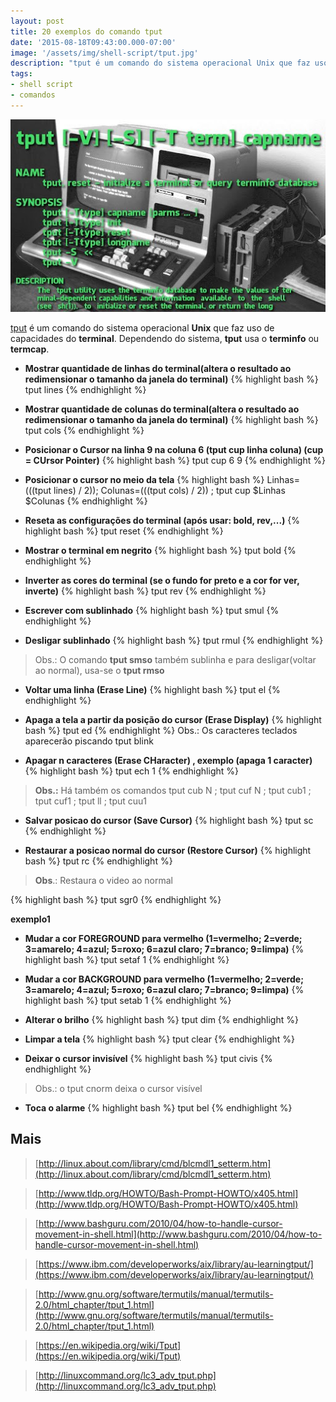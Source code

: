 ```yaml
---
layout: post
title: 20 exemplos do comando tput
date: '2015-08-18T09:43:00.000-07:00'
image: '/assets/img/shell-script/tput.jpg'
description: "tput é um comando do sistema operacional Unix que faz uso de capacidades do terminal."
tags:
- shell script
- comandos
---
```


![20 exemplos do comando tput](/assets/img/shell-script/tput.jpg "20 exemplos do comando tput")

[tput](http://www.gnu.org/software/termutils/manual/termutils-2.0/html_chapter/tput_1.html) é um comando do sistema operacional __Unix__ que faz uso de capacidades do __terminal__. Dependendo do sistema, __tput__ usa o __terminfo__ ou __termcap__.


+ __Mostrar quantidade de linhas do terminal(altera o resultado ao redimensionar o tamanho da janela do terminal)__
{% highlight bash %}
tput lines
{% endhighlight %}


+ __Mostrar quantidade de colunas do terminal(altera o resultado ao redimensionar o tamanho da janela do terminal)__
{% highlight bash %}
tput cols
{% endhighlight %}


+ __Posicionar o Cursor na linha 9 na coluna 6 (tput cup linha coluna) (cup = CUrsor Pointer)__
{% highlight bash %}
tput cup 6 9
{% endhighlight %}

+ __Posicionar o cursor no meio da tela__
{% highlight bash %}
Linhas=$(($(tput lines) / 2)); Colunas=$(($(tput cols) / 2)) ; tput cup $Linhas $Colunas
{% endhighlight %}

+ __Reseta as configurações do terminal (após usar: bold, rev,...)__
{% highlight bash %}
tput reset
{% endhighlight %}

+ __Mostrar o terminal em negrito__
{% highlight bash %}
tput bold
{% endhighlight %}

+ __Inverter as cores do terminal (se o fundo for preto e a cor for ver, inverte)__
{% highlight bash %}
tput rev
{% endhighlight %}

+ __Escrever com sublinhado__
{% highlight bash %}
tput smul
{% endhighlight %}

+ __Desligar sublinhado__
{% highlight bash %}
tput rmul
{% endhighlight %}

> Obs.: O comando __tput smso__ também sublinha e para desligar(voltar ao normal), usa-se o __tput rmso__


+ __Voltar uma linha (Erase Line)__
{% highlight bash %}
tput el
{% endhighlight %}

+ __Apaga a tela a partir da posição do cursor (Erase Display)__
{% highlight bash %}
tput ed
{% endhighlight %}
Obs.: Os caracteres teclados aparecerão piscando
tput blink

+ __Apagar n caracteres (Erase CHaracter) , exemplo (apaga 1 caracter)__
{% highlight bash %}
tput ech 1
{% endhighlight %}

> __Obs.:__ Há também os comandos tput cub N ; tput cuf N ; tput cub1 ; tput cuf1 ; tput ll ; tput cuu1

+ __Salvar posicao do cursor (Save Cursor)__
{% highlight bash %}
tput sc
{% endhighlight %}

+ __Restaurar a posicao normal do cursor (Restore Cursor)__
{% highlight bash %}
tput rc
{% endhighlight %}

> __Obs__.: Restaura o video ao normal

{% highlight bash %}
tput sgr0
{% endhighlight %}

__exemplo1__
      

+ __Mudar a cor FOREGROUND para vermelho (1=vermelho; 2=verde; 3=amarelo; 4=azul; 5=roxo; 6=azul claro; 7=branco; 9=limpa)__
{% highlight bash %}
tput setaf 1
{% endhighlight %}

+ __Mudar a cor BACKGROUND para vermelho (1=vermelho; 2=verde; 3=amarelo; 4=azul; 5=roxo; 6=azul claro; 7=branco; 9=limpa)__
{% highlight bash %}
tput setab 1
{% endhighlight %}

+ __Alterar o brilho__
{% highlight bash %}
tput dim
{% endhighlight %}

+ __Limpar a tela__
{% highlight bash %}
tput clear
{% endhighlight %}

+ __Deixar o cursor invisível__
{% highlight bash %}
tput civis
{% endhighlight %}

> Obs.: o tput cnorm deixa o cursor visível

+ __Toca o alarme__
{% highlight bash %}
tput bel
{% endhighlight %}
    
## Mais

> [http://linux.about.com/library/cmd/blcmdl1_setterm.htm](http://linux.about.com/library/cmd/blcmdl1_setterm.htm)

> [http://www.tldp.org/HOWTO/Bash-Prompt-HOWTO/x405.html](http://www.tldp.org/HOWTO/Bash-Prompt-HOWTO/x405.html)

> [http://www.bashguru.com/2010/04/how-to-handle-cursor-movement-in-shell.html](http://www.bashguru.com/2010/04/how-to-handle-cursor-movement-in-shell.html)

> [https://www.ibm.com/developerworks/aix/library/au-learningtput/](https://www.ibm.com/developerworks/aix/library/au-learningtput/)

> [http://www.gnu.org/software/termutils/manual/termutils-2.0/html_chapter/tput_1.html](http://www.gnu.org/software/termutils/manual/termutils-2.0/html_chapter/tput_1.html)

> [https://en.wikipedia.org/wiki/Tput](https://en.wikipedia.org/wiki/Tput)

> [http://linuxcommand.org/lc3_adv_tput.php](http://linuxcommand.org/lc3_adv_tput.php)

<script async src="https://pagead2.googlesyndication.com/pagead/js/adsbygoogle.js"></script>

<!-- Informat -->
<ins class="adsbygoogle"
 style="display:block"
 data-ad-client="ca-pub-2838251107855362"
 data-ad-slot="2327980059"
 data-ad-format="auto"
 data-full-width-responsive="true"></ins>

<script>
(adsbygoogle = window.adsbygoogle || []).push({});
</script>

